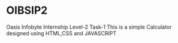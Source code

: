 # OIBSIP2
Oasis Infobyte Internship Level-2 Task-1
This is a simple Calculator designed using HTML,CSS and JAVASCRIPT
